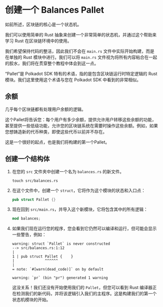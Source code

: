 # 创建一个 Balances Pallet

如前所述，区块链的核心是一个状态机。

我们可以使用简单的 Rust 抽象来创建一个非常简单的状态机，并通过这个帮助来学习 Rust 在区块链环境中的使用。

我们希望保持代码的整洁，因此我们不会在 `main.rs` 文件中实际开始构建，而是在单独的 Rust 模块中进行。我们可以将 `main.rs` 文件视为将所有内容粘合在一起的胶水，我们将在贯穿整个教程中体会到这一点。

“Pallet”是 Polkadot SDK 特有的术语，指的是包含区块链运行时特定逻辑的 Rust 模块。我们这里使用这个术语与您在 Polkadot SDK 中看到的非常相似。

## 余额

几乎每个区块链都有处理用户余额的逻辑。

这个Pallet将告诉您：每个用户有多少余额，提供允许用户转移这些余额的功能，甚至提供一些低级功能，允许您的区块链系统在需要时操作这些余额。例如，如果您想铸造新的代币种类，即使这些代币以前并不存在。

这是一个很好的起点，也是我们将构建的第一个Pallet。

## 创建一个结构体

1. 在您的 `src` 文件夹中创建一个名为 `balances.rs` 的新文件。

	```
	touch src/balances.rs
	```

2. 在这个文件中，创建一个 `struct`，它将作为这个模块的状态和入口点：

	```rust
	pub struct Pallet {}
	```

3. 现在回到 `src/main.rs`，并导入这个新模块，它将包含其中的所有逻辑：

	```rust
	mod balances;
	```

4. 如果我们现在运行您的程序，您会看到它仍然可以编译和运行，但可能会显示一些警告，例如：

	```
	warning: struct `Pallet` is never constructed
	--> src/balances.rs:1:12
	|
	1 | pub struct Pallet {    }
	|              ^^^^^^
	|
	= note: `#[warn(dead_code)]` on by default

	warning: `pr` (bin "pr") generated 1 warning
	```

	这没关系！我们还没有开始使用我们的 `Pallet`，但您可以看到 Rust 编译器正在检测我们的新代码，并将该逻辑引入我们的主程序。这是构建我们的第一个状态机模块的开始。
